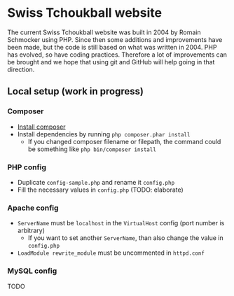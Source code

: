 # Swiss Tchoukball website

The current Swiss Tchoukball website was built in 2004 by Romain Schmocker using PHP. Since then some additions and improvements have been made, but the code is still based on what was written in 2004. PHP has evolved, so have coding practices. Therefore a lot of improvements can be brought and we hope that using git and GitHub will help going in that direction.

## Local setup (work in progress)
### Composer
* [Install composer](https://getcomposer.org/doc/00-intro.md)
* Install dependencies by running `php composer.phar install`
  * If you changed composer filename or filepath, the command could be something like `php bin/composer install`

### PHP config
* Duplicate `config-sample.php` and rename it `config.php`
* Fill the necessary values in `config.php` (TODO: elaborate)

### Apache config
* `ServerName` must be `localhost` in the `VirtualHost` config (port number is arbitrary)
  * If you want to set another `ServerName`, than also change the value in `config.php`
* `LoadModule rewrite_module` must be uncommented in `httpd.conf`

### MySQL config
TODO